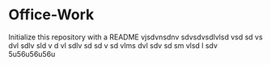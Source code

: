 # Office-Work
 Initialize this repository with a README
vjsdvnsdnv
sdvsdvsdlvlsd vsd
sd vs dvl sdlv sld v
d vl sdlv sd sd v
sd vlms dvl sdv sd
sm vlsd l sdv
5u56u56u56u

